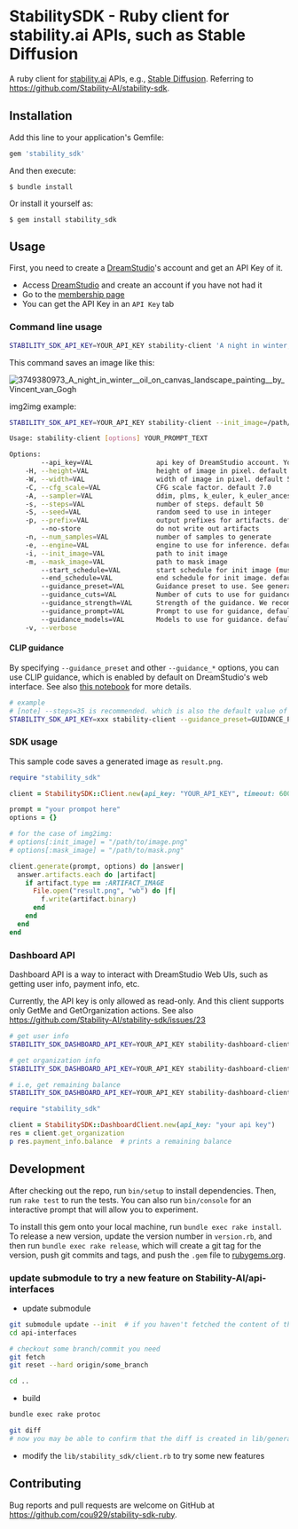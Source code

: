 # StabilitySDK - Ruby client for stability.ai APIs, such as Stable Diffusion

A ruby client for [stability.ai](https://stability.ai/) APIs, e.g., [Stable Diffusion](https://stability.ai/blog/stable-diffusion-public-release). Referring to https://github.com/Stability-AI/stability-sdk.

## Installation

Add this line to your application's Gemfile:

```ruby
gem 'stability_sdk'
```

And then execute:

    $ bundle install

Or install it yourself as:

    $ gem install stability_sdk

## Usage
First, you need to create a [DreamStudio](https://beta.dreamstudio.ai/home)'s account and get an API Key of it.

- Access [DreamStudio](https://beta.dreamstudio.ai/dream) and create an account if you have not had it
- Go to the [membership page](https://beta.dreamstudio.ai/membership)
- You can get the API Key in an `API Key` tab

### Command line usage

```sh
STABILITY_SDK_API_KEY=YOUR_API_KEY stability-client 'A night in winter, oil-on-canvas landscape painting, by Vincent van Gogh'
```

This command saves an image like this:

![3749380973_A_night_in_winter__oil_on_canvas_landscape_painting__by_Vincent_van_Gogh](https://user-images.githubusercontent.com/25668/188884116-0b03494b-0b34-49de-bbbc-89fbc2f6029d.png)

img2img example:

```sh
STABILITY_SDK_API_KEY=YOUR_API_KEY stability-client --init_image=/path/to/image.png --mask_image=/path/to/mask.png 'your prompt'
```


```sh
Usage: stability-client [options] YOUR_PROMPT_TEXT

Options:
        --api_key=VAL                api key of DreamStudio account. You can also specify by a STABILITY_SDK_API_KEY environment variable
    -H, --height=VAL                 height of image in pixel. default 512
    -W, --width=VAL                  width of image in pixel. default 512
    -C, --cfg_scale=VAL              CFG scale factor. default 7.0
    -A, --sampler=VAL                ddim, plms, k_euler, k_euler_ancestral, k_heun, k_dpm_2, k_dpm_2_ancestral, k_lms. default k_lms
    -s, --steps=VAL                  number of steps. default 50
    -S, --seed=VAL                   random seed to use in integer
    -p, --prefix=VAL                 output prefixes for artifacts. default `generation`
        --no-store                   do not write out artifacts
    -n, --num_samples=VAL            number of samples to generate
    -e, --engine=VAL                 engine to use for inference. default `stable-diffusion-v1`
    -i, --init_image=VAL             path to init image
    -m, --mask_image=VAL             path to mask image
        --start_schedule=VAL         start schedule for init image (must be greater than 0, 1 is full strength text prompt, no trace of image). default 1.0
        --end_schedule=VAL           end schedule for init image. default 0.01
        --guidance_preset=VAL        Guidance preset to use. See generation.GuidancePreset for supported values. default `GUIDANCE_PRESET_NONE`
        --guidance_cuts=VAL          Number of cuts to use for guidance. default 0
        --guidance_strength=VAL      Strength of the guidance. We recommend values in range [0.0,1.0]. A good default is 0.25. default nil
        --guidance_prompt=VAL        Prompt to use for guidance, defaults to `YOUR_PROMPT_TEXT` argument (above) if not specified.
        --guidance_models=VAL        Models to use for guidance. default nil
    -v, --verbose
```

#### CLIP guidance

By specifying `--guidance_preset` and other `--guidance_*` options, you can use CLIP guidance, which is enabled by default on DreamStudio's web interface.
See also [this notebook](https://github.com/Stability-AI/stability-sdk/blob/c04381f960008f37c7392467cfaabfdf8f763e6a/nbs/demo_colab.ipynb) for more details.

```sh
# example
# [note] --steps=35 is recommended. which is also the default value of the web interface
STABILITY_SDK_API_KEY=xxx stability-client --guidance_preset=GUIDANCE_PRESET_FAST_BLUE --guidance_strength=0.25 --steps=35 --sampler=k_dpm_2_ancestral "A dream of a distant galaxy, by Caspar David Friedrich, matte painting trending on artstation HQ"
```

### SDK usage

This sample code saves a generated image as `result.png`.

```ruby
require "stability_sdk"

client = StabilitySDK::Client.new(api_key: "YOUR_API_KEY", timeout: 600)

prompt = "your prompot here"
options = {}

# for the case of img2img:
# options[:init_image] = "/path/to/image.png"
# options[:mask_image] = "/path/to/mask.png"

client.generate(prompt, options) do |answer|
  answer.artifacts.each do |artifact|
    if artifact.type == :ARTIFACT_IMAGE
      File.open("result.png", "wb") do |f|
        f.write(artifact.binary)
      end
    end
  end
end
```

### Dashboard API

Dashboard API is a way to interact with DreamStudio Web UIs, such as getting user info, payment info, etc.

Currently, the API key is only allowed as read-only. And this client supports only GetMe and GetOrganization actions. See also https://github.com/Stability-AI/stability-sdk/issues/23

```sh
# get user info
STABILITY_SDK_DASHBOARD_API_KEY=YOUR_API_KEY stability-dashboard-client get_me

# get organization info
STABILITY_SDK_DASHBOARD_API_KEY=YOUR_API_KEY stability-dashboard-client get_organization

# i.e, get remaining balance
STABILITY_SDK_DASHBOARD_API_KEY=YOUR_API_KEY stability-dashboard-client get_organization | jq .paymentInfo.balance
```

```ruby
require "stability_sdk"

client = StabilitySDK::DashboardClient.new(api_key: "your api key")
res = client.get_organization
p res.payment_info.balance  # prints a remaining balance
```

## Development

After checking out the repo, run `bin/setup` to install dependencies. Then, run `rake test` to run the tests. You can also run `bin/console` for an interactive prompt that will allow you to experiment.

To install this gem onto your local machine, run `bundle exec rake install`. To release a new version, update the version number in `version.rb`, and then run `bundle exec rake release`, which will create a git tag for the version, push git commits and tags, and push the `.gem` file to [rubygems.org](https://rubygems.org).

### update submodule to try a new feature on Stability-AI/api-interfaces

- update submodule

```sh
git submodule update --init  # if you haven't fetched the content of the submodule yet
cd api-interfaces

# checkout some branch/commit you need
git fetch
git reset --hard origin/some_branch

cd ..
```

- build

```sh
bundle exec rake protoc

git diff
# now you may be able to confirm that the diff is created in lib/generation_pb.rb
```

- modify the `lib/stability_sdk/client.rb` to try some new features

## Contributing

Bug reports and pull requests are welcome on GitHub at https://github.com/cou929/stability-sdk-ruby.
